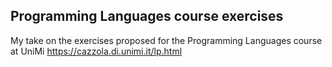 ## Programming Languages course exercises

My take on the exercises proposed for the Programming Languages course at UniMi https://cazzola.di.unimi.it/lp.html
